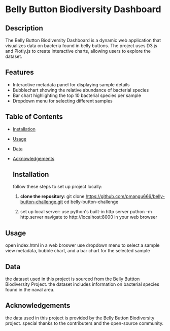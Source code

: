 # Belly Button Biodiversity Dashboard

## Description
The Belly Button Biodiversity Dashboard is a dynamic web application that visualizes data on bacteria found in belly buttons. The project uses D3.js and Plotly.js to create interactive charts, allowing users to explore the dataset.

## Features
- Interactive metadata panel for displaying sample details
- Bubblechart showing the relative abundance of bacterial species
- Bar chart highlighting the top 10 bacterial species per sample
- Dropdown menu for selecting different samples

## Table of Contents
- [Installation](#installation)
- [Usage](#usage)
- [Data](#data)
- [Acknowledgements](#acknowledgements)

  ## Installation
  follow these steps to set up project locally:
  1. **clone the repository**:
    git clone https://github.com/pmangu666/belly-button-challenge.git
    cd belly-button-challenge

  2. set up local server:
     use python's built-in http server
     puthon -m http.server
     navigate to http://localhost:8000 in your web browser

## Usage
open index.html in a web broswer
use dropdown menu to select a sample
view metadata, bubble chart, and a bar chart for the selected sample

## Data
the dataset used in this project is sourced from the Belly Buttton Biodiversity Project.
the dataset includes information on bacterial species found in the naval area.

## Acknowledgements
the data used in this project is provided by the Belly Button Biodiversity project.
special thanks to the contributers  and the open-source community.
 
